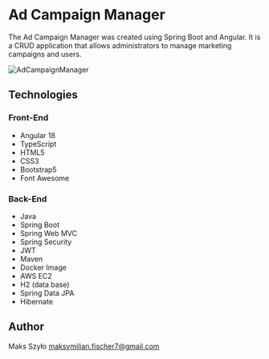 # Ad Campaign Manager

The Ad Campaign Manager was created using Spring Boot and Angular. It is a CRUD application that allows administrators to manage marketing campaigns and users.

![AdCampaignManager](https://github.com/f1scher7/ad-campaign-manager/assets/115926717/be7de1e5-fc17-4952-9026-4a43fe8cadd5)

## Technologies

### Front-End
- Angular 18
- TypeScript
- HTML5
- CSS3
- Bootstrap5
- Font Awesome

### Back-End
- Java
- Spring Boot
- Spring Web MVC
- Spring Security
- JWT
- Maven
- Docker Image
- AWS EC2
- H2 (data base)
- Spring Data JPA
- Hibernate

## Author

Maks Szyło maksymilian.fischer7@gmail.com

